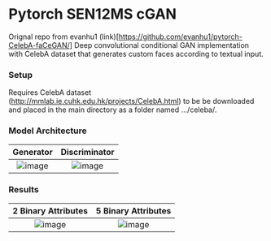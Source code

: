 # Pytorch SEN12MS cGAN
Orignal repo from evanhu1 (link)[https://github.com/evanhu1/pytorch-CelebA-faCeGAN/]
Deep convolutional conditional GAN implementation with CelebA dataset that generates custom faces according to textual input.

### Setup
Requires CelebA dataset (http://mmlab.ie.cuhk.edu.hk/projects/CelebA.html) to be be downloaded and placed in the main directory as a folder named .../celeba/.

### Model Architecture

Generator                  |  Discriminator
:-------------------------:|:-------------------------:
![image](https://user-images.githubusercontent.com/41599986/121992709-008cac00-cd57-11eb-83c7-8aeb6c9418e5.png) | ![image](https://user-images.githubusercontent.com/41599986/121992724-071b2380-cd57-11eb-897d-59b16f6937b2.png)



### Results

2 Binary Attributes             |  5 Binary Attributes
:-------------------------:|:-------------------------:
![image](https://user-images.githubusercontent.com/41599986/121992245-1c438280-cd56-11eb-8183-51ab1953a3b0.png)  |  ![image](https://user-images.githubusercontent.com/41599986/121992305-3d0bd800-cd56-11eb-81f5-30d77668c45b.png)
